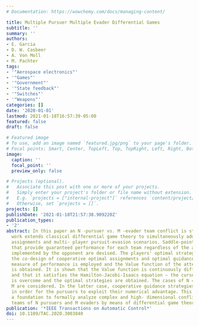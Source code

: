 ```yaml
---
# Documentation: https://wowchemy.com/docs/managing-content/

title: Multiple Pursuer Multiple Evader Differential Games
subtitle: ''
summary: ''
authors:
- E. Garcia
- D. W. Casbeer
- A. Von Moll
- M. Pachter
tags:
- '"Aerospace electronics"'
- '"Games"'
- '"Government"'
- '"State feedback"'
- '"Switches"'
- '"Weapons"'
categories: []
date: '2020-01-01'
lastmod: 2021-01-18T16:57:39-05:00
featured: false
draft: false

# Featured image
# To use, add an image named `featured.jpg/png` to your page's folder.
# Focal points: Smart, Center, TopLeft, Top, TopRight, Left, Right, BottomLeft, Bottom, BottomRight.
image:
  caption: ''
  focal_point: ''
  preview_only: false

# Projects (optional).
#   Associate this post with one or more of your projects.
#   Simply enter your project's folder or file name without extension.
#   E.g. `projects = ["internal-project"]` references `content/project/deep-learning/index.md`.
#   Otherwise, set `projects = []`.
projects: []
publishDate: '2021-01-18T21:57:38.909220Z'
publication_types:
- '2'
abstract: In this paper an N -pursuer vs. M -evader team conflict is studied. This
  work extends classical differential game theory to simultaneously address weapon
  assignments and multi- player pursuit-evasion scenarios. Saddle-point strategies
  that provide guaranteed performance for each team regardless of the actual strategies
  implemented by the opponent are devised. The players' optimal strategies require
  the co-design of cooperative optimal assignments and optimal guidance laws. A representative
  measure of performance is employed and the Value function of the attendant game
  is obtained. It is shown that the Value function is continuously differentiable
  and that it satisfies the Hamilton-Jacobi-Isaacs equation — the curse of dimensionality
  is overcome and the optimal strategies are obtained. The cases of N = M and N textgreater
  M are considered. In the latter case, cooperative guidance strategies are also developed
  in order for the pursuers to exploit their numerical advantage. This work provides
  a foundation to formally analyze complex and high- dimensional conflicts between
  teams of N pursuers and M evaders by means of differential game theory.
publication: '*IEEE Transactions on Automatic Control*'
doi: 10.1109/TAC.2020.3003840
---
```

